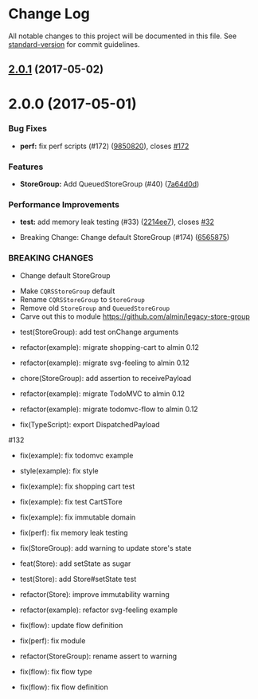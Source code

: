 # Change Log

All notable changes to this project will be documented in this file.
See [standard-version](https://github.com/conventional-changelog/standard-version) for commit guidelines.

<a name="2.0.1"></a>
## [2.0.1](https://github.com/almin/almin/compare/node-memory-leak-testing@2.0.0...node-memory-leak-testing@2.0.1) (2017-05-02)




<a name="2.0.0"></a>
# 2.0.0 (2017-05-01)


### Bug Fixes

* **perf:** fix perf scripts (#172) ([9850820](https://github.com/almin/almin/commit/9850820)), closes [#172](https://github.com/almin/almin/issues/172)


### Features

* **StoreGroup:** Add QueuedStoreGroup (#40) ([7a64d0d](https://github.com/almin/almin/commit/7a64d0d))


### Performance Improvements

* **test:** add memory leak testing (#33) ([2214ee7](https://github.com/almin/almin/commit/2214ee7)), closes [#32](https://github.com/almin/almin/issues/32)


* Breaking Change: Change default StoreGroup (#174) ([6565875](https://github.com/almin/almin/commit/6565875))


### BREAKING CHANGES

* Change default StoreGroup

- Make `CQRSStoreGroup` default
- Rename `CQRSStoreGroup` to `StoreGroup`
- Remove old `StoreGroup` and `QueuedStoreGroup`
-  Carve out this to module https://github.com/almin/legacy-store-group

* test(StoreGroup): add test onChange arguments

* refactor(example): migrate shopping-cart to almin 0.12

* refactor(example): migrate svg-feeling to almin 0.12

* chore(StoreGroup): add assertion to receivePayload

* refactor(example): migrate TodoMVC to almin 0.12

* refactor(example): migrate todomvc-flow to almin 0.12

* fix(TypeScript): export DispatchedPayload

#132

* fix(example): fix todomvc example

* style(example): fix style

* fix(example): fix shopping cart test

* fix(example): fix test CartSTore

* fix(example): fix immutable domain

* fix(perf): fix memory leak testing

* fix(StoreGroup): add warning to update store's state

* feat(Store): add setState as sugar

* test(Store): add Store#setState test

* refactor(Store): improve immutability warning

* refactor(example): refactor svg-feeling example

* fix(flow): update flow definition

* fix(perf): fix module

* refactor(StoreGroup): rename assert to warning

* fix(flow): fix flow type

* fix(flow): fix flow definition
